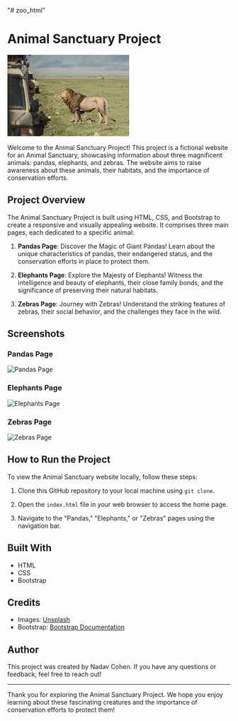 "# zoo_html" 
# Animal Sanctuary Project

![Animal Sanctuary](images/safari2.jpg)

Welcome to the Animal Sanctuary Project! This project is a fictional website for an Animal Sanctuary, showcasing information about three magnificent animals: pandas, elephants, and zebras. The website aims to raise awareness about these animals, their habitats, and the importance of conservation efforts.

## Project Overview

The Animal Sanctuary Project is built using HTML, CSS, and Bootstrap to create a responsive and visually appealing website. It comprises three main pages, each dedicated to a specific animal:

1. **Pandas Page**: Discover the Magic of Giant Pandas! Learn about the unique characteristics of pandas, their endangered status, and the conservation efforts in place to protect them.

2. **Elephants Page**: Explore the Majesty of Elephants! Witness the intelligence and beauty of elephants, their close family bonds, and the significance of preserving their natural habitats.

3. **Zebras Page**: Journey with Zebras! Understand the striking features of zebras, their social behavior, and the challenges they face in the wild.

## Screenshots

### Pandas Page
![Pandas Page](images/pandas_page.png)

### Elephants Page
![Elephants Page](images/elephants_page.png)

### Zebras Page
![Zebras Page](images/zebras_page.png)

## How to Run the Project

To view the Animal Sanctuary website locally, follow these steps:

1. Clone this GitHub repository to your local machine using `git clone`.

2. Open the `index.html` file in your web browser to access the home page.

3. Navigate to the "Pandas," "Elephants," or "Zebras" pages using the navigation bar.

## Built With

- HTML
- CSS
- Bootstrap

## Credits

- Images: [Unsplash](https://unsplash.com)
- Bootstrap: [Bootstrap Documentation](https://getbootstrap.com/docs/5.3/getting-started/introduction/)

## Author

This project was created by Nadav Cohen. If you have any questions or feedback, feel free to reach out!

---

Thank you for exploring the Animal Sanctuary Project. We hope you enjoy learning about these fascinating creatures and the importance of conservation efforts to protect them!